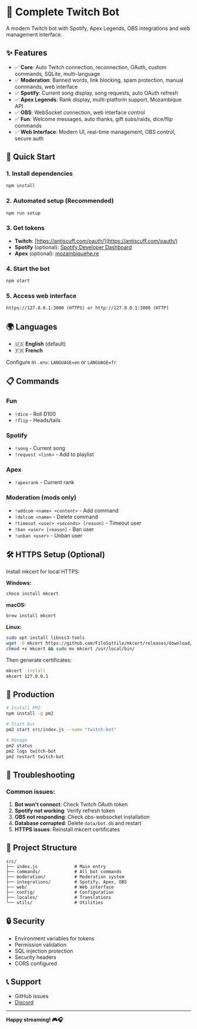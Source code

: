 # 🤖 Complete Twitch Bot

A modern Twitch bot with Spotify, Apex Legends, OBS integrations and web management interface.

## ✨ Features

- ✅ **Core**: Auto Twitch connection, reconnection, OAuth, custom commands, SQLite, multi-language
- ✅ **Moderation**: Banned words, link blocking, spam protection, manual commands, web interface
- ✅ **Spotify**: Current song display, song requests, auto OAuth refresh
- ✅ **Apex Legends**: Rank display, multi-platform support, Mozambique API
- ✅ **OBS**: WebSocket connection, web interface control
- ✅ **Fun**: Welcome messages, auto thanks, gift subs/raids, dice/flip commands
- ✅ **Web Interface**: Modern UI, real-time management, OBS control, secure auth

## 🚀 Quick Start

### 1. Install dependencies

```bash
npm install
```

### 2. Automated setup (Recommended)

```bash
npm run setup
```

### 3. Get tokens

- **Twitch**: [https://antiscuff.com/oauth/](https://antiscuff.com/oauth/)
- **Spotify** (optional): [Spotify Developer Dashboard](https://developer.spotify.com/dashboard)
- **Apex** (optional): [mozambiquehe.re](https://mozambiquehe.re)

### 4. Start the bot

```bash
npm start
```

### 5. Access web interface

```
https://127.0.0.1:3000 (HTTPS) or http://127.0.0.1:3000 (HTTP)
```

## 🌍 Languages

- 🇺🇸 **English** (default)
- 🇫🇷 **French**

Configure in `.env`: `LANGUAGE=en` or `LANGUAGE=fr`

## 📋 Commands

### Fun

- `!dice` - Roll D100
- `!flip` - Heads/tails

### Spotify

- `!song` - Current song
- `!request <link>` - Add to playlist

### Apex

- `!apexrank` - Current rank

### Moderation (mods only)

- `!addcom <name> <content>` - Add command
- `!delcom <name>` - Delete command
- `!timeout <user> <seconds> [reason]` - Timeout user
- `!ban <user> [reason]` - Ban user
- `!unban <user>` - Unban user

## 🛠️ HTTPS Setup (Optional)

Install mkcert for local HTTPS:

**Windows:**

```bash
choco install mkcert
```

**macOS:**

```bash
brew install mkcert
```

**Linux:**

```bash
sudo apt install libnss3-tools
wget -O mkcert https://github.com/FiloSottile/mkcert/releases/download/v1.4.4/mkcert-v1.4.4-linux-amd64
chmod +x mkcert && sudo mv mkcert /usr/local/bin/
```

Then generate certificates:

```bash
mkcert -install
mkcert 127.0.0.1
```

## 🚀 Production

```bash
# Install PM2
npm install -g pm2

# Start bot
pm2 start src/index.js --name "twitch-bot"

# Manage
pm2 status
pm2 logs twitch-bot
pm2 restart twitch-bot
```

## 🐛 Troubleshooting

### Common issues:

1. **Bot won't connect**: Check Twitch OAuth token
2. **Spotify not working**: Verify refresh token
3. **OBS not responding**: Check obs-websocket installation
4. **Database corrupted**: Delete `data/bot.db` and restart
5. **HTTPS issues**: Reinstall mkcert certificates

## 📁 Project Structure

```
src/
├── index.js              # Main entry
├── commands/             # All bot commands
├── moderation/           # Moderation system
├── integrations/         # Spotify, Apex, OBS
├── web/                  # Web interface
├── config/               # Configuration
├── locales/              # Translations
└── utils/                # Utilities
```

## 🔒 Security

- Environment variables for tokens
- Permission validation
- SQL injection protection
- Security headers
- CORS configured

## 📞 Support

- GitHub issues
- [Discord](https://discord.gg/w7xDNMBtNG)

---

**Happy streaming! 🎮🎧**
